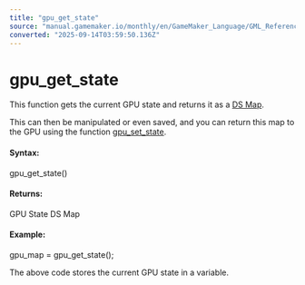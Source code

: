 ```yaml
---
title: "gpu_get_state"
source: "manual.gamemaker.io/monthly/en/GameMaker_Language/GML_Reference/Drawing/GPU_Control/gpu_get_state.htm"
converted: "2025-09-14T03:59:50.136Z"
---
```


# gpu\_get\_state

This function gets the current GPU state and returns it as a [DS Map](../../Data_Structures/DS_Maps/DS_Maps.md).

This can then be manipulated or even saved, and you can return this map to the GPU using the function [gpu\_set\_state](gpu_set_state.md).

#### Syntax:

gpu\_get\_state()

#### Returns:

GPU State DS Map

#### Example:

gpu\_map = gpu\_get\_state();

The above code stores the current GPU state in a variable.